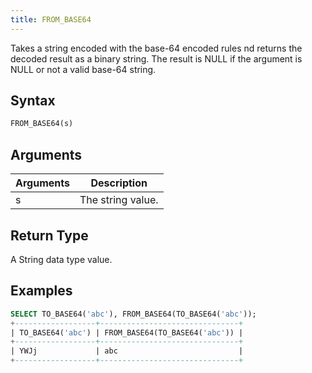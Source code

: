 ```yaml
---
title: FROM_BASE64
---
```


Takes a string encoded with the base-64 encoded rules nd returns the decoded result as a binary string. The result is NULL if the argument is NULL or not a valid base-64 string.

## Syntax

```sql
FROM_BASE64(s)
```

## Arguments

| Arguments | Description       |
| --------- | ----------------- |
| s         | The string value. |

## Return Type

A String data type value.

## Examples

```sql
SELECT TO_BASE64('abc'), FROM_BASE64(TO_BASE64('abc'));
+------------------+-------------------------------+
| TO_BASE64('abc') | FROM_BASE64(TO_BASE64('abc')) |
+------------------+-------------------------------+
| YWJj             | abc                           |
+------------------+-------------------------------+
```
